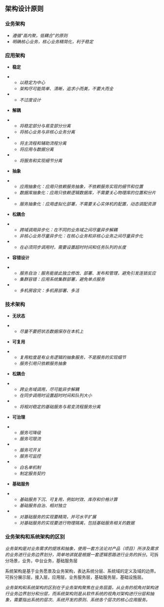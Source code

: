 ## 架构设计原则

### 业务架构

- *遵循“高内聚，低耦合”的原则*
- *明确核心业务，核心业务精简化，利于稳定*

### 应用架构

- **稳定**

- - *以稳定为中心*
  - *架构尽可能简单、清晰，追求小而美，不要大而全*

- - *不过度设计*

- **解耦**

- - *将稳定部分与易变部分分离*
  - *将核心业务与非核心业务分离*

- - *将主流程和辅助流程分离*
  - *将应用与数据分离*

- - *将服务和实现细节分离*

- **抽象**

- - *应用抽象化：应用只依赖服务抽象，不依赖服务实现的细节和位置*
  - *数据库抽象化：应用只依赖逻辑数据库，不需要关心物理库的位置和分片*

- - *服务抽象化：应用虚拟化部署，不需要关心实体机的配置，动态调配资源*

- **松耦合**

- - *跨域调用异步化：在不同的业务域之间尽量异步解耦*
  - *非核心业务尽量异步化：在核心业务和非核心业务之间尽量异步化*

- - *在必须同步调用时，需要设置超时时间和任务队列的长度*

- **容错设计**

- - *服务自治：服务能彼此独立修改、部署、发布和管理，避免引发连锁反应*
  - *集群容错：应用系统集群部署，避免单点服务*

- - *多机房容灾：多机房部署、多活*

### 技术架构

- **无状态**

- - *尽量不要把状态数据保存在本机上*

- **可复用**

- - *复用粒度是有业务逻辑的抽象服务，不是服务的实现细节*
  - *服务引用只依赖服务抽象*

- **松耦合**

- - *跨业务域调用，尽可能异步解耦*
  - *在同步调用时设置超时时间和队列大小*

- - *将相对稳定的基础服务与易变流程服务分离*

- **可治理**

- - *服务可降级*
  - *服务可限流*

- - *服务可开关*
  - *服务可监控*

- - *白名单机制*
  - *制定服务契约*

- **基础服务**

- - *基础服务下沉、可复用，例如时效、库存和价格计算*
  - *基础服务自治、相对独立*

- - *对基础服务的实现要精简，并可水平扩展*
  - *对基础服务的实现要进行物理隔离，包括基础服务相关的数据*

### 业务架构和系统架构的区别

*业务架构是对业务需求的提炼和抽象，使用一套方法论对产品（项目）所涉及需求的业务进行业务边界划分，简单地讲就是根据一套逻辑思路进行业务的拆分*。可拆分场景，业务，中台业务，基础服务层

系统架构是基于业务愿景及业务架构，表达系统分层、系统域的定义及域的边界。可拆分展示层，接入层，应用层，业务服务层，基础服务层，基础设施层。

*业务架构和系统架构的区别在于业务架构聚焦在业务层面，从业务的视角对架构进行业务边界划分和分层，而系统架构则是从软件系统的视角对架构进行分层和抽象，需要指出系统的层次、系统开发的原则、系统各个层次的核心应用服务。*

